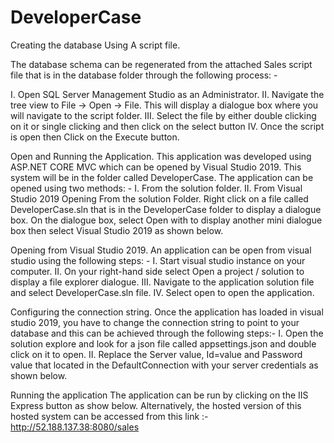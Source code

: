 # DeveloperCase
Creating the database Using A script file.

The database schema can be regenerated from the attached Sales script file that is in the database folder through the following process: -

I.	Open SQL Server Management Studio as an Administrator. 
II.	Navigate the tree view to File -> Open -> File. This will display a dialogue box where you will navigate to the script folder.
III.	Select the file by either double clicking on it or single clicking and then click on the select button
IV.	Once the script is open then Click on the Execute button. 
 

Open and Running the Application.
This application was developed using ASP.NET CORE MVC which can be opened by Visual Studio 2019. This system will be in the folder called DeveloperCase.
The application can be opened using two methods: -
I.	From the solution folder.
II.	From Visual Studio 2019
Opening From the solution Folder.
 Right click on a file called DeveloperCase.sln that is in the DeveloperCase folder to display a dialogue box. On the dialogue box, select Open with to display another mini dialogue box then select Visual Studio 2019 as shown below.
 

Opening from Visual Studio 2019.
An application can be open from visual studio using the following steps: -
I.	Start visual studio instance on your computer.
II.	On your right-hand side select Open a project / solution to display a file explorer dialogue.
III.	Navigate to the application solution file and select DeveloperCase.sln file.
IV.	Select open to open the application.

Configuring the connection string.
Once the application has loaded in visual studio 2019, you have to change the connection string to point to your database and this can be achieved through the following steps:-
I.	Open the solution explore and look for a json file called appsettings.json and double click on it to open.
II.	Replace the Server value, Id=value and Password value that located in the DefaultConnection with your server credentials as shown below.
 
Running the application
The application can be run by clicking on the IIS Express button as show below.
Alternatively, the hosted version of this hosted system can be accessed from this link :- http://52.188.137.38:8080/sales 
